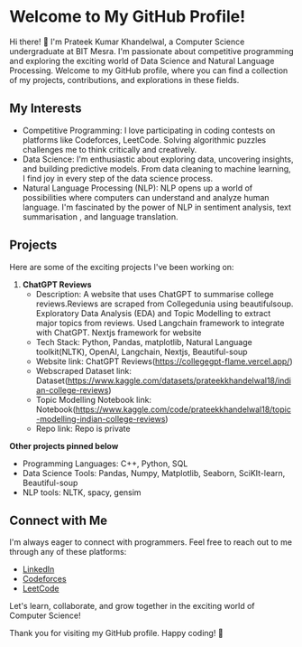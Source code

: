 # Welcome to My GitHub Profile!

Hi there! 👋 I'm Prateek Kumar Khandelwal, a Computer Science undergraduate at BIT Mesra. I'm passionate about competitive programming and exploring the exciting world of Data Science and Natural Language Processing. Welcome to my GitHub profile, where you can find a collection of my projects, contributions, and explorations in these fields.

## My Interests

- Competitive Programming: I love participating in coding contests on platforms like Codeforces, LeetCode. Solving algorithmic puzzles challenges me to think critically and creatively.
- Data Science: I'm enthusiastic about exploring data, uncovering insights, and building predictive models. From data cleaning to machine learning, I find joy in every step of the data science process.
- Natural Language Processing (NLP): NLP opens up a world of possibilities where computers can understand and analyze human language. I'm fascinated by the power of NLP in sentiment analysis, text summarisation , and language translation.

## Projects

Here are some of the exciting projects I've been working on:

1. **ChatGPT Reviews**
   - Description: A website that uses ChatGPT to summarise college reviews.Reviews are scraped from Collegedunia using beautifulsoup. Exploratory Data Analysis (EDA) and Topic Modelling to extract major topics from reviews. Used Langchain framework to integrate with ChatGPT. Nextjs framework for website
   - Tech Stack: Python, Pandas, matplotlib, Natural Language toolkit(NLTK), OpenAI, Langchain, Nextjs, Beautiful-soup
   - Website link: ChatGPT Reviews(https://collegegpt-flame.vercel.app/)
   - Webscraped Dataset link: Dataset(https://www.kaggle.com/datasets/prateekkhandelwal18/indian-college-reviews)
   - Topic Modelling Notebook link: Notebook(https://www.kaggle.com/code/prateekkhandelwal18/topic-modelling-indian-college-reviews)
   - Repo link: Repo is private

**Other projects pinned below**

- Programming Languages: C++, Python, SQL
- Data Science Tools: Pandas, Numpy, Matplotlib, Seaborn, SciKIt-learn, Beautiful-soup
- NLP tools: NLTK, spacy, gensim

## Connect with Me

I'm always eager to connect with  programmers. Feel free to reach out to me through any of these platforms:

- [LinkedIn](https://www.linkedin.com/in/prateek-kumar-khandelwal-3851a9232/)
- [Codeforces](https://codeforces.com/profile/PKK_18)
- [LeetCode](https://leetcode.com/user5322j/)

Let's learn, collaborate, and grow together in the exciting world of Computer Science! 

Thank you for visiting my GitHub profile. Happy coding! 🚀
